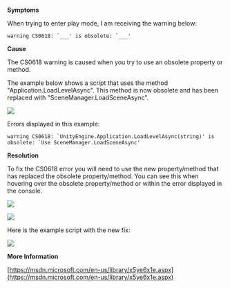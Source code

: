 

**Symptoms**



When trying to enter play mode, I am receiving the warning below:


```
warning CS0618: `___' is obsolete: `___'
```


**Cause**



The CS0618 warning is caused when you try to use an obsolete property or method.



The example below shows a script that uses the method "Application.LoadLevelAsync". This method is now obsolete and has been replaced with "SceneManager.LoadSceneAsync".



![](/hc/en-us/article_attachments/202179956/CS0618_a.png)



Errors displayed in this example:


```
warning CS0618: `UnityEngine.Application.LoadLevelAsync(string)' is obsolete: `Use SceneManager.LoadSceneAsync'
```


**Resolution**



To fix the CS0618 error you will need to use the new property/method that has replaced the obsolete property/method. You can see this when hovering over the obsolete property/method or within the error displayed in the console.



![](/hc/en-us/article_attachments/202347133/CS0618_b.png)



![](/hc/en-us/article_attachments/202348243/CS0618_d.png)



Here is the example script with the new fix:



![](/hc/en-us/article_attachments/202348133/CS0618_c.png)



**More Information**



[https://msdn.microsoft.com/en-us/library/x5ye6x1e.aspx](https://msdn.microsoft.com/en-us/library/x5ye6x1e.aspx)






